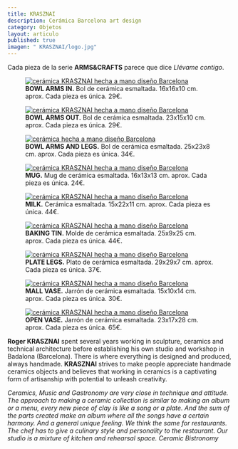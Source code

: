 ```yaml
---
title: KRASZNAI
description: Cerámica Barcelona art design
category: Objetos
layout: articulo
published: true
imagen: " KRASZNAI/logo.jpg"
---
```

Cada pieza de la serie **ARMS&CRAFTS** parece que dice _Llévame contigo_.

<div class="figure-group">
<figure>
	<a href="/images/KRASZNAI/ARMSIN.jpg"><img src="/images/KRASZNAI/ARMSIN.jpg" alt="cerámica KRASZNAI hecha a mano diseño Barcelona"></a>
	<figcaption> <b>BOWL ARMS IN.</b> Bol de cerámica esmaltada. 16x16x10 cm. aprox. Cada pieza es única. 29€.</figcaption>
</figure>


<figure>
	<a href="/images/KRASZNAI/ARMSOUT.jpg"><img src="/images/KRASZNAI/ARMSOUT.jpg" alt="cerámica KRASZNAI hecha a mano diseño Barcelona"></a>
	<figcaption> <b>BOWL ARMS OUT.</b> Bol de cerámica esmaltada. 23x15x10 cm. aprox. Cada pieza es única. 29€.</figcaption>
</figure>


<figure>
	<a href="/images/KRASZNAI/ARMSANDLEGS.jpg"><img src="/images/KRASZNAI/ARMSANDLEGS.jpg" alt="cerámica hecha a mano diseño Barcelona"></a> 
	<figcaption> <b> BOWL ARMS AND LEGS.</b> Bol de cerámica esmaltada. 25x23x8 cm. aprox. Cada pieza es única. 34€. </figcaption>
</figure>


<figure>
	<a href="/images/KRASZNAI/MUG.jpg"><img src="/images/KRASZNAI/MUG.jpg" alt="cerámica KRASZNAI hecha a mano diseño Barcelona"></a> 
	<figcaption> <b>MUG.</b> Mug de cerámica esmaltada. 16x13x13 cm. aprox. Cada pieza es única. 24€. </figcaption>
</figure>


<figure>
	<a href="/images/KRASZNAI/MILK.jpg"><img src="/images/KRASZNAI/MILK.jpg" alt="cerámica KRASZNAI hecha a mano diseño Barcelona"></a> 
	<figcaption> <b>MILK.</b> Cerámica esmaltada. 15x22x11 cm. aprox. Cada pieza es única. 44€.</figcaption>
</figure>


<figure>
	<a href="/images/KRASZNAI/BAKING.jpg"><img src="/images/KRASZNAI/BAKING.jpg" alt="cerámica KRASZNAI hecha a mano diseño Barcelona"></a> 
	<figcaption> <b>BAKING TIN.</b> Molde de cerámica esmaltada. 25x9x25 cm. aprox. Cada pieza es única. 44€. </figcaption>
</figure>

<figure>
	<a href="/images/KRASZNAI/PLATELEGS.jpg"><img src="/images/KRASZNAI/PLATELEGS.jpg" alt="cerámica KRASZNAI hecha a mano diseño Barcelona"></a> 
	<figcaption> <b>PLATE LEGS.</b> Plato de cerámica esmaltada. 29x29x7 cm. aprox. Cada pieza es única. 37€.</figcaption>
</figure>

<figure>
	<a href="/images/KRASZNAI/SMALLVASE.jpg"><img src="/images/KRASZNAI/SMALLVASE.jpg" alt="cerámica KRASZNAI hecha a mano diseño Barcelona"></a> 
	<figcaption> <b>MALL VASE.</b> Jarrón de cerámica esmaltada. 15x10x14 cm. aprox. Cada pieza es única. 30€. </figcaption>
</figure>

<figure>
	<a href="/images/KRASZNAI/OPENVASE.jpg"><img src="/images/KRASZNAI/OPENVASE.jpg" alt="cerámica KRASZNAI hecha a mano diseño Barcelona"></a> 
	<figcaption> <b>OPEN VASE.</b> Jarrón de cerámica esmaltada. 23x17x28 cm. aprox. Cada pieza es única. 65€. </figcaption>
</figure>
</div>

**Roger KRASZNAI** spent several years working in sculpture, ceramics and technical architecture before establishing his own studio and workshop in Badalona (Barcelona). There is where everything is designed and produced, always handmade. **KRASZNAI** strives to make people appreciate handmade ceramics objects and believes that working in ceramics is a captivating form of artisanship with potential to unleash creativity.

_Ceramics, Music and Gastronomy are very close in technique and attitude. The approach to making a ceramic collection is similar to making an album or a menu, every new piece of clay is like a song or a plate. And the sum of the parts created make an album where all the songs have a certain harmony. And a general unique feeling. We think the same for restaurants. The chef has to give a culinary style and personality to the restaurant. Our studio is a mixture of kitchen and rehearsal space. Ceramic Bistronomy_
